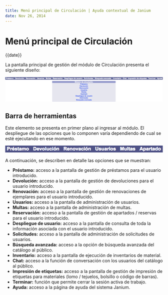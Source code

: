 ```yaml
---
title: Menú principal de Circulación | Ayuda contextual de Janium
date: Nov 26, 2014
---
```


# Menú principal de Circulación

{{date}}

La pantalla principal de gestión del módulo de Circulación presenta el
siguiente diseño:

![Pantalla principal del módulo](Menu_principal.png)


## Barra de herramientas

Este elemento se presenta en primer plano al ingresar al módulo. El
despliegue de las opciones que lo componen varía dependiendo de cual se
esté ejecutando en ese momento.

![Barra de herramientas del módulo](Barra_herramientas4.png)

A continuación, se describen en detalle las opciones que se muestran:

-   **Préstamo:** acceso a la pantalla de gestión de préstamos para el
    usuario introducido.
-   **Devolución:** acceso a la pantalla de gestión de devoluciones para
    el usuario introducido.
-   **Renovación:** acceso a la pantalla de gestión de renovaciones de
    ejemplares para el usuario introducido.
-   **Usuarios:** acceso a la pantalla de administración de usuarios.
-   **Multas:** acceso a la pantalla de administración de multas.
-   **Reservación:** acceso a la pantalla de gestión de apartados /
    reservas para el usuario introducido.
-   **Despliegue de usuario:** acceso a la pantalla de consulta de toda
    la información asociada con el usuario introducido.
-   **Solicitudes:** acceso a la pantalla de administración de
    solicitudes de usuarios.
-   **Búsqueda avanzada:** acceso a la opción de búsqueda avanzada del
    catálogo al público.
-   **Inventario:** acceso a la pantalla de ejecución de inventarios de
    material.
-   **Chat:** acceso a la función de conversación con los usuarios del
    catálogo al público.
-   **Impresión de etiquetas:** acceso a la pantalla de gestión de
    impresión de etiquetas para materiales (lomo / tejuelos, bolsillo o
    código de barras).
-   **Terminar:** función que permite cerrar la sesión activa de
    trabajo.
-   **Ayuda:** acceso a la página de ayuda del sistema Janium.

